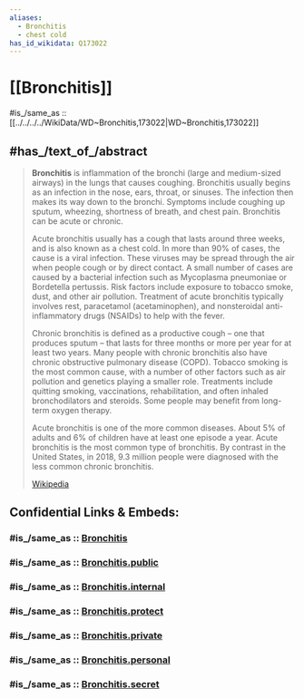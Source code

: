 ```yaml
---
aliases:
  - Bronchitis
  - chest cold
has_id_wikidata: Q173022
---
```


# [[Bronchitis]] 

#is_/same_as :: [[../../../../WikiData/WD~Bronchitis,173022|WD~Bronchitis,173022]] 

## #has_/text_of_/abstract 

> **Bronchitis** is inflammation of the bronchi (large and medium-sized airways) in the lungs that causes coughing. 
> Bronchitis usually begins as an infection in the nose, ears, throat, or sinuses. 
> The infection then makes its way down to the bronchi. 
> Symptoms include coughing up sputum, wheezing, shortness of breath, and chest pain. 
> Bronchitis can be acute or chronic.
>
> Acute bronchitis usually has a cough that lasts around three weeks, and is also known as a chest cold. 
> In more than 90% of cases, the cause is a viral infection. 
> These viruses may be spread through the air when people cough or by direct contact. 
> A small number of cases are caused by a bacterial infection 
> such as Mycoplasma pneumoniae or Bordetella pertussis. 
> Risk factors include exposure to tobacco smoke, dust, and other air pollution. 
> Treatment of acute bronchitis typically involves rest, paracetamol (acetaminophen), 
> and nonsteroidal anti-inflammatory drugs (NSAIDs) to help with the fever.
>
> Chronic bronchitis is defined as a productive cough – one that produces sputum – 
> that lasts for three months or more per year for at least two years. 
> Many people with chronic bronchitis also have chronic obstructive pulmonary disease (COPD). 
> Tobacco smoking is the most common cause, 
> with a number of other factors such as air pollution and genetics playing a smaller role. 
> Treatments include quitting smoking, vaccinations, rehabilitation, 
> and often inhaled bronchodilators and steroids. 
> Some people may benefit from long-term oxygen therapy.
>
> Acute bronchitis is one of the more common diseases. 
> About 5% of adults and 6% of children have at least one episode a year. 
> Acute bronchitis is the most common type of bronchitis. 
> By contrast in the United States, in 2018, 9.3 million people were diagnosed with the less common chronic bronchitis.
>
> [Wikipedia](https://en.wikipedia.org/wiki/Bronchitis) 


## Confidential Links & Embeds: 

### #is_/same_as :: [Bronchitis](/_Standards/bio/Medicine/Disease/Infectious_Disease/Bronchitis.md) 

### #is_/same_as :: [Bronchitis.public](/_public/bio/Medicine/Disease/Infectious_Disease/Bronchitis.public.md) 

### #is_/same_as :: [Bronchitis.internal](/_internal/bio/Medicine/Disease/Infectious_Disease/Bronchitis.internal.md) 

### #is_/same_as :: [Bronchitis.protect](/_protect/bio/Medicine/Disease/Infectious_Disease/Bronchitis.protect.md) 

### #is_/same_as :: [Bronchitis.private](/_private/bio/Medicine/Disease/Infectious_Disease/Bronchitis.private.md) 

### #is_/same_as :: [Bronchitis.personal](/_personal/bio/Medicine/Disease/Infectious_Disease/Bronchitis.personal.md) 

### #is_/same_as :: [Bronchitis.secret](/_secret/bio/Medicine/Disease/Infectious_Disease/Bronchitis.secret.md)

